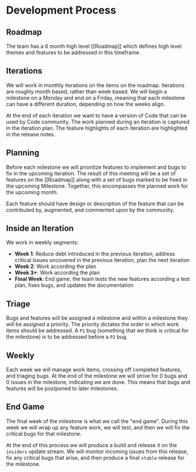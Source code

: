 # Development Process

## Roadmap
The team has a 6 month high level [[Roadmap]] which defines high level themes and features to be addressed in this timeframe.

## Iterations
We will work in monthly iterations on the items on the roadmap. Iterations are roughly month based, rather than week based. We will begin a milestone on a Monday and end on a Friday, meaning that each milestone can have a different duration, depending on how the weeks align.

At the end of each iteration we want to have a version of Code that can be used by Code community. The work planned during an iteration is captured in the iteration plan. The feature highlights of each iteration are highlighted in the release notes.

## Planning

Before each milestone we will prioritize features to implement and bugs to fix in the upcoming iteration. The result of this meeting will be a set of features on the [[Roadmap]] along with a set of bugs marked to be fixed in the upcoming Milestone. Together, this encompasses the planned work for the upcoming month.

Each feature should have design or description of the feature that can be contributed by, augmented, and commented upon by the community. 

## Inside an Iteration
We work in weekly segments:
- **Week 1**: Reduce debt introduced in the previous iteration, address critical issues uncovered in the previous iteration, plan the next iteration
- **Week 2**: Work according the plan
- **Week 3+**: Work according the plan
- **Final Week**: End game, the team tests the new features according a test plan, fixes bugs, and updates the documentation

## Triage
Bugs and features will be assigned a milestone and within a milestone they will be assigned a priority. The priority dictates the order in which work items should be addressed. A `P1` bug (something that we think is critical for the milestone) is to be addressed before a `P2` bug. 

## Weekly
Each week we will manage work items, crossing off completed features, and triaging bugs. At the end of the milestone we will strive for 0 bugs and 0 issues in the milestone, indicating we are done. This means that bugs and features will be postponed to later milestones.

## End Game
The final week of the milestone is what we call the "end game". During this week we will wrap up any feature work, we will test, and then we will fix the critical bugs for that milestone.

At the end of this process we will produce a build and release it on the `insiders` update stream. We will monitor incoming issues from this release, fix any critical bugs that arise, and then produce a final `stable` release for the milestone.